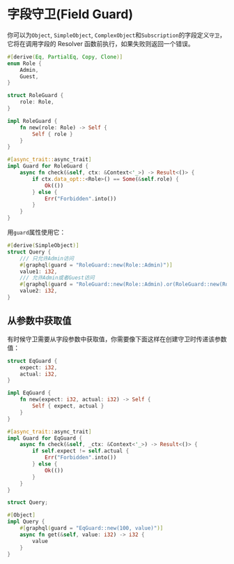 # 字段守卫(Field Guard)

你可以为`Object`, `SimpleObject`, `ComplexObject`和`Subscription`的字段定义`守卫`，它将在调用字段的 Resolver 函数前执行，如果失败则返回一个错误。

```rust
#[derive(Eq, PartialEq, Copy, Clone)]
enum Role {
    Admin,
    Guest,
}

struct RoleGuard {
    role: Role,
}

impl RoleGuard {
    fn new(role: Role) -> Self {
        Self { role }
    }
}

#[async_trait::async_trait]
impl Guard for RoleGuard {
    async fn check(&self, ctx: &Context<'_>) -> Result<()> {
        if ctx.data_opt::<Role>() == Some(&self.role) {
            Ok(())
        } else {
            Err("Forbidden".into())
        }
    }
}
```

用`guard`属性使用它：

```rust
#[derive(SimpleObject)]
struct Query {
    /// 只允许Admin访问
    #[graphql(guard = "RoleGuard::new(Role::Admin)")]
    value1: i32,
    /// 允许Admin或者Guest访问
    #[graphql(guard = "RoleGuard::new(Role::Admin).or(RoleGuard::new(Role::Guest))")]
    value2: i32,
}
```

## 从参数中获取值

有时候守卫需要从字段参数中获取值，你需要像下面这样在创建守卫时传递该参数值：

```rust
struct EqGuard {
    expect: i32,
    actual: i32,
}

impl EqGuard {
    fn new(expect: i32, actual: i32) -> Self {
        Self { expect, actual }
    }
}

#[async_trait::async_trait]
impl Guard for EqGuard {
    async fn check(&self, _ctx: &Context<'_>) -> Result<()> {
        if self.expect != self.actual {
            Err("Forbidden".into())
        } else {
            Ok(())
        }
    }
}

struct Query;

#[Object]
impl Query {
    #[graphql(guard = "EqGuard::new(100, value)")]
    async fn get(&self, value: i32) -> i32 {
        value
    }
}
```